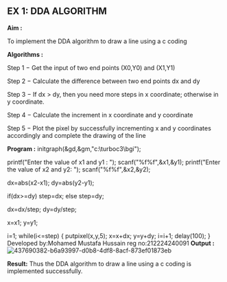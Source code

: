## EX 1: DDA ALGORITHM 

**Aim :**

To  implement the DDA algorithm to draw a line using a c coding

**Algorithms :**

Step 1 − Get the input of two end points (X0,Y0) and (X1,Y1)

Step 2 − Calculate the difference between two end points dx and  dy 

Step 3 − If dx > dy, then you need more steps in x coordinate; otherwise in y coordinate.

Step 4 − Calculate the increment in x coordinate and y coordinate

Step 5 − Plot the pixel by successfully incrementing x and y coordinates accordingly and complete the drawing of the line

**Program :**
initgraph(&gd,&gm,"c:\\turboc3\\bgi");

printf("Enter the value of x1 and y1 : ");
scanf("%f%f",&x1,&y1);
printf("Enter the value of x2 and y2: ");
scanf("%f%f",&x2,&y2);

dx=abs(x2-x1);
dy=abs(y2-y1);

if(dx>=dy)
	step=dx;
else
	step=dy;

dx=dx/step;
dy=dy/step;

x=x1;
y=y1;

i=1;
while(i<=step)
{
	putpixel(x,y,5);
	x=x+dx;
	y=y+dy;
	i=i+1;
	delay(100);
}
Developed by:Mohamed Mustafa Hussain reg no:212224240091
**Output :**
![437690382-b6a93997-d0b8-4df8-8acf-873ef01873eb](https://github.com/user-attachments/assets/0d43e870-2c4f-4bd6-9eeb-355e414bdca0)

**Result:**
Thus the DDA algorithm to draw a line using a c coding is implemented successfully.
